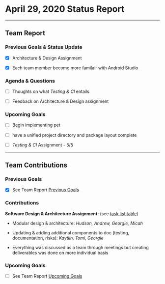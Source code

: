 <h1>April 29, 2020 Status Report</h1>

---

<h2>Team Report</h2>
<h3>Previous Goals & Status Update</h3>

- [x] Architecture & Design Assignment

- [x] Each team member become more familair with Android Studio

<h3>Agenda & Questions</h3>

- [ ] Thoughts on what *Testing & CI* entails

- [ ] Feedback on Architecture & Design assignment  

<h3>Upcoming Goals</h3>

- [ ] Begin implementing pet

- [ ] have a unified project directory and package layout complete

- [ ] *Testing & CI* Assignment - 5/5

---

<h2>Team Contributions</h2>
<h3>Previous Goals</h3>

- [x] See Team Report [Previous Goals](https://github.com/haciim/study_buddy_2020/new/master/status_reports#previous-goals--status-update)

<h3>Contributions</h3>

__Software Design & Architecture Assignment:__ (see [task list table](https://docs.google.com/spreadsheets/d/1aLEB77iUO5gwSEDLKtg4FPSFrDruNMs4vXH4iAqihds/edit?usp=sharing))
- Modular design & architecture: *Hudson, Andrew, Georgie, Micah*
  
- Updating & adding additional components to doc (testing, documentation, risks): *Kaytlin, Tomi, Georgie*

- Everything was discussed as a team through meetings but creating deliverables was done on more individual basis
  
<h3>Upcoming Goals</h3> 

- [ ] See Team Report [Upcoming Goals](https://github.com/haciim/study_buddy_2020/new/master/status_reports#upcoming-goals)

